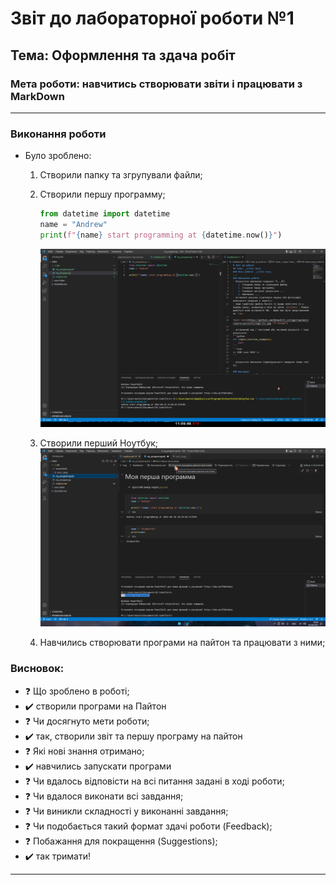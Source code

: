 # Звіт до лабораторної роботи №1 
## Тема: Оформлення та здача робіт
### Мета роботи: навчитись створювати звіти і працювати з MarkDown
---
### Виконання роботи
- Було зроблено:
    1. Створили папку та згрупували файли;
    2. Створили першу программу;

        ```python
        from datetime import datetime
        name = "Andrew"
        print(f"{name} start programming at {datetime.now()}")
         ```

        ![alt text](https://github.com/mr-muriel/first/blob/main/1_lab/screenshots/scrn_1.png?raw=true "Результат виконання програми")

    1. Створили перший Ноутбук;
    ![alt text](https://github.com/mr-muriel/first/blob/main/1_lab/screenshots/scrn_2.png?raw=true "Мій ноутбук")

    2. Навчились створювати програми на пайтон та працювати з ними;
    
### Висновок: 
- :question: Що зроблено в роботі;
- :heavy_check_mark: створили програми на Пайтон
- :question: Чи досягнуто мети роботи;
- :heavy_check_mark: так, створили звіт та першу програму на пайтон
- :question: Які нові знання отримано;
- :heavy_check_mark: навчились запускати програми
- :question: Чи вдалось відповісти на всі питання задані в ході роботи;
- :question: Чи вдалося виконати всі завдання;
- :question: Чи виникли складності у виконанні завдання;
- :question: Чи подобається такий формат здачі роботи (Feedback);
- :question: Побажання для покращення (Suggestions);
- :heavy_check_mark: так тримати!
---